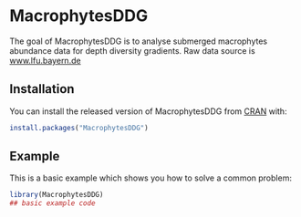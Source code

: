 # MacrophytesDDG

<!-- badges: start -->
<!-- badges: end -->

The goal of MacrophytesDDG is to analyse submerged macrophytes abundance data for depth diversity gradients. Raw data source is www.lfu.bayern.de

## Installation

You can install the released version of MacrophytesDDG from [CRAN](https://CRAN.R-project.org) with:

``` r
install.packages("MacrophytesDDG")
```

## Example

This is a basic example which shows you how to solve a common problem:

``` r
library(MacrophytesDDG)
## basic example code
```

